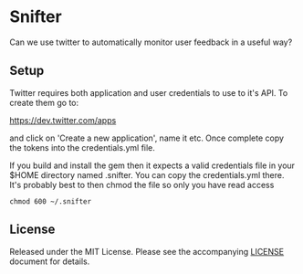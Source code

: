 # Snifter

Can we use twitter to automatically monitor user feedback in a useful way?

## Setup

Twitter requires both application and user credentials to use to it's API. To create them go to:

https://dev.twitter.com/apps

and click on 'Create a new application', name it etc. Once complete copy the tokens into the credentials.yml file.

If you build and install the gem then it expects a valid credentials file in your $HOME directory named .snifter. You can copy the credentials.yml there. It's probably best to then chmod the file so only you have read access

    chmod 600 ~/.snifter

## License

Released under the MIT License. Please see the accompanying [LICENSE](LICENSE) document for
details.
